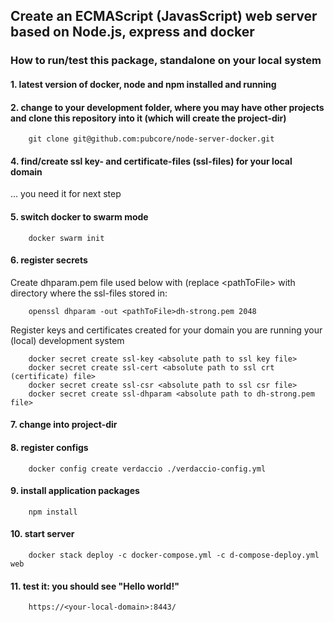 ## Create an ECMAScript (JavasScript) web server based on Node.js, express and docker

### How to run/test this package, standalone on your local system

#### 1. latest version of docker, node and npm installed and running

#### 2. change to your development folder, where you may have other projects and clone this repository into it (which will create the project-dir)

		git clone git@github.com:pubcore/node-server-docker.git 		

#### 4. find/create ssl key- and certificate-files (ssl-files) for your local domain
... you need it for next step

#### 5. switch docker to swarm mode

		docker swarm init

#### 6. register secrets

Create dhparam.pem file used below with (replace  &lt;pathToFile&gt; with directory where the ssl-files stored in:

		openssl dhparam -out <pathToFile>dh-strong.pem 2048

Register keys and certificates created for your domain you are running your (local) development system

		docker secret create ssl-key <absolute path to ssl key file>
		docker secret create ssl-cert <absolute path to ssl crt (certificate) file>
		docker secret create ssl-csr <absolute path to ssl csr file>
		docker secret create ssl-dhparam <absolute path to dh-strong.pem file>

#### 7. change into project-dir

#### 8. register configs

		docker config create verdaccio ./verdaccio-config.yml

#### 9. install application packages

		npm install

#### 10. start server

		docker stack deploy -c docker-compose.yml -c d-compose-deploy.yml web

#### 11. test it: you should see "Hello world!"

		https://<your-local-domain>:8443/
